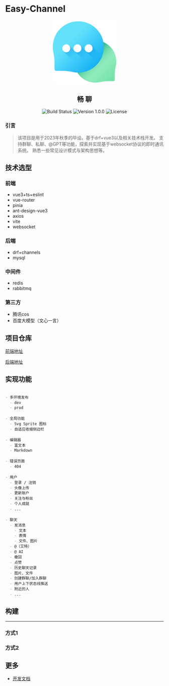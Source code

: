 # Easy-Channel



<center>
    <img src="./assets/chat.png" alt="chat" style="width:40%;" />

## 畅 聊
![Build Status](https://img.shields.io/badge/build-passing-green.svg)
![Version 1.0.0](https://img.shields.io/badge/version-1.0.0-yellow.svg)
![License](https://img.shields.io/badge/license-GPL3.0-blue.svg)

</center>

### 引言
> 该项目是用于2023年秋季的毕设。基于drf+vue3以及相关技术栈开发。
> 支持群聊、私聊、@GPT等功能，探索并实现基于websocket协议的即时通讯系统。
> 熟悉一些常见设计模式与架构思想等。

## 技术选型

### 前端

-   vue3+ts+eslint
-   vue-router
-   pinia
-   ant-design-vue3
-   axios
-   vite
-   websocket

### 后端

-   drf+channels
-   mysql

### 中间件

-   redis
-   rabbitmq

### 第三方

-   腾讯cos
-   百度大模型（文心一言）

## 项目仓库

[前端地址]()

[后端地址](https://github.com/lzb200244/easychannel-back/tree/dev)

## 实现功能

```markdown

- 多环境发布
  - dev
  - prod
  
- 全局功能
  - Svg Sprite 图标
  - 自适应收缩侧边栏
  
- 编辑器
  - 富文本
  - Markdown
  
- 错误页面
  - 404
  
- 用户
  - 登录 / 注销
  - 头像上传
  - 更新账户
  - 关注与粉丝
  - 个人成就
  - ... 

- 聊天
  - 发消息
  	- 文本
  	- 表情
  	- 文件、图片
  - @（艾特） 
  - @ AI
  - 撤回
  - 点赞
  - 历史聊天记录
  - 图片、文件
  - 创建群聊/加入群聊
  - 用户上下状态线推送
  - 附近的人
  - ... 

```





## 构建

---

### 方式1



### 方式2



## 更多

- [开发文档](https://note.youdao.com/s/2o2RLOit)
